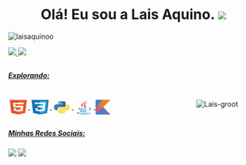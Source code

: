   
  <h1 align="center"> Olá! Eu sou a Lais Aquino. <img height="45em" src="https://i.pinimg.com/originals/01/00/b1/0100b1f453f08d40b40837edc6dfd20a.gif"/> </h1>
<p align="left"> <img src="https://komarev.com/ghpvc/?username=laisaquinoo&label=views&color=orange&style=flat" alt="laisaquinoo" /> </p>



 <div>
  <a href="https://github.com/laisaquinoo">
  <img height="150em" src="https://github-readme-stats.vercel.app/api?username=laisaquinoo&show_icons=true&theme=darcula&include_all_commits=true&count_private=true"/>
<img height="150em" src="https://github-readme-stats.vercel.app/api/top-langs/?username=laisaquinoo&layout=compact&langs_count=16&theme=darcula"/>

 ##
<div>
<h5>Explorando:</h3>
<div style="display: inline_block"><br>
 <img align="center" alt="Lais-HTML" height="30" width="40" src="https://raw.githubusercontent.com/devicons/devicon/master/icons/html5/html5-original.svg">
<img align="center" alt="Lais-CSS" height="30" width="40" src="https://raw.githubusercontent.com/devicons/devicon/master/icons/css3/css3-original.svg">
 <img align="center" alt="Lais-Python" height="30" width="40" src="https://raw.githubusercontent.com/devicons/devicon/master/icons/python/python-original.svg">
<img align="center" alt="Lais-Java" height="30" width="40" src="https://raw.githubusercontent.com/devicons/devicon/master/icons/java/java-original.svg">
<img align="center" alt="Lais-kotlin" height="30" width="30" src="https://raw.githubusercontent.com/devicons/devicon/master/icons/kotlin/kotlin-original.svg">
<img align="right" alt="Lais-groot"  height="110" width="125" src="https://i.pinimg.com/originals/c3/13/a9/c313a953b1345a04bc4a9475dd8f021f.gif">
</div>
  
 ##
<div> 
<h5>Minhas Redes Sociais:</h3>

 <a href = "mailto: laisaquino00@gmail.com"><img src="https://img.shields.io/badge/-Gmail-%23333?style=for-the-badge&logo=gmail&logoColor=white" target="_blank"></a>  <a href="https://www.linkedin.com/in/" target="_blank"><img src="https://img.shields.io/badge/-LinkedIn-%230077B5?style=for-the-badge&logo=linkedin&logoColor=white" target="_blank"></a> 
</div>
